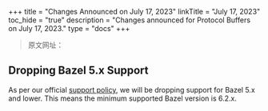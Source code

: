 +++
title = "Changes Announced on July 17, 2023"
linkTitle = "July 17, 2023"
toc_hide = "true"
description = "Changes announced for Protocol Buffers on July 17, 2023."
type = "docs"
+++

> 原文网址： 

## Dropping Bazel 5.x Support

As per our official
[support policy](https://opensource.google/documentation/policies/cplusplus-support),
we will be dropping support for Bazel 5.x and lower. This means the minimum
supported Bazel version is 6.2.x.
